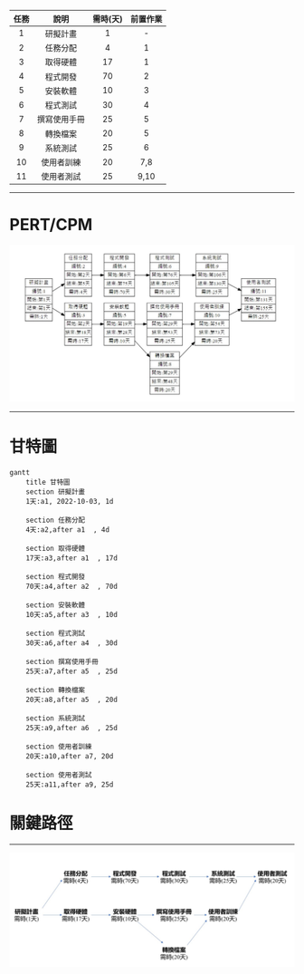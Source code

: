 
| 任務  | 說明  | 需時(天) | 前置作業 |
| :------------: |:---------------:| :-----:| :-----: |
| 1 | 研擬計畫 | 1 | - |      
| 2 | 任務分配 | 4 | 1 |      
| 3 | 取得硬體 | 17 | 1 |      
| 4 | 程式開發 | 70 | 2 |     
| 5 | 安裝軟體 | 10 | 3 |   
| 6 | 程式測試 | 30 | 4 |    
| 7 | 撰寫使用手冊 | 25 | 5 |    
| 8 | 轉換檔案 | 20 | 5 |     
| 9 | 系統測試 | 25 | 6 |
| 10 | 使用者訓練 | 20 | 7,8 |
| 11 | 使用者測試 | 25 | 9,10 |

***
# PERT/CPM
![PERT/CPM](PERT.jpg "PERT")
***


# 甘特圖
```mermaid
gantt
    title 甘特圖
    section 研擬計畫
    1天:a1, 2022-10-03, 1d
    
    section 任務分配
    4天:a2,after a1  , 4d
    
    section 取得硬體
    17天:a3,after a1  , 17d
    
    section 程式開發
    70天:a4,after a2  , 70d 
    
    section 安裝軟體
    10天:a5,after a3  , 10d
    
    section 程式測試
    30天:a6,after a4  , 30d
    
    section 撰寫使用手冊
    25天:a7,after a5  , 25d
    
    section 轉換檔案
    20天:a8,after a5  , 20d
    
    section 系統測試
    25天:a9,after a6  , 25d
    
    section 使用者訓練
    20天:a10,after a7, 20d
    
    section 使用者測試
    25天:a11,after a9, 25d
```



# 關鍵路徑
---
![CPM_img 圖](關鍵.jpg)





